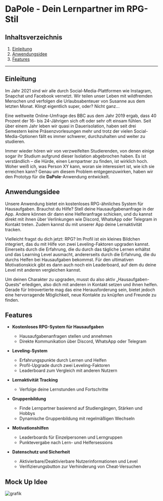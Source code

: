 # DaPole - Dein Lernpartner im RPG-Stil

## Inhaltsverzeichnis
1. [Einleitung](#einleitung)
2. [Anwendungsidee](#anwendungsidee)
3. [Features](#features)

---

## Einleitung

Im Jahr 2021 sind wir alle durch Social-Media-Plattformen wie Instagram, Snapchat und Facebook vernetzt. Wir teilen unser Leben mit wildfremden Menschen und verfolgen die Urlaubsabenteuer von Susanne aus dem letzten Monat. Klingt eigentlich super, oder? Nicht ganz...

Eine weltweite Online-Umfrage des BBC aus dem Jahr 2019 ergab, dass 40 Prozent der 16- bis 24-Jährigen sich oft oder sehr oft einsam fühlen. Seit über einem Jahr leben wir quasi in Dauerisolation, haben seit drei Semestern keine Präsenzvorlesungen mehr und trotz der vielen Social-Media-Optionen fällt es immer schwerer, durchzuhalten und weiter zu studieren.

Immer wieder hören wir von verzweifelten Studierenden, von denen einige sogar ihr Studium aufgrund dieser Isolation abgebrochen haben. Es ist verständlich – die Hürde, einen Lernpartner zu finden, ist wirklich hoch. Woher weiß ich, was Person XY kann, woran sie interessiert ist, wie ich sie erreichen kann? Genau um diesem Problem entgegenzuwirken, haben wir den Prototyp für die **DaPole**-Anwendung entwickelt.

## Anwendungsidee

Unsere Anwendung bietet ein kostenloses RPG-ähnliches System für Hausaufgaben. Brauchst du Hilfe? Stell deine Hausaufgabenanfrage in der App. Andere können dir dann eine Helferanfrage schicken, und du kannst direkt mit ihnen über Verlinkungen wie Discord, WhatsApp oder Telegram in Kontakt treten. Zudem kannst du mit unserer App deine Lernaktivität tracken.

Vielleicht fragst du dich jetzt: RPG? Im Profil ist ein kleines Bildchen integriert, das du mit Hilfe von zwei Leveling-Faktoren upgraden kannst. Einerseits durch die Erfahrung, die du durch das tägliche Lernen erhältst und das Learning Level ausmacht, andererseits durch die Erfahrung, die du durchs Helfen bei Hausaufgaben bekommst. Für den ultimativen Motivationskick gibt es dann auch noch ein Leaderboard, auf dem du deine Level mit anderen vergleichen kannst.

Um deinen Charakter zu upgraden, musst du also aktiv „Hausaufgaben-Quests“ erledigen, also dich mit anderen in Kontakt setzen und ihnen helfen. Gerade für Introvertierte mag das eine Herausforderung sein, bietet jedoch eine hervorragende Möglichkeit, neue Kontakte zu knüpfen und Freunde zu finden.

## Features

- **Kostenloses RPG-System für Hausaufgaben**
  - Hausaufgabenanfragen stellen und annehmen
  - Direkte Kommunikation über Discord, WhatsApp oder Telegram

- **Leveling-System**
  - Erfahrungspunkte durch Lernen und Helfen
  - Profil-Upgrade durch zwei Leveling-Faktoren
  - Leaderboard zum Vergleich mit anderen Nutzern

- **Lernaktivität Tracking**
  - Verfolge deine Lernstunden und Fortschritte

- **Gruppenbildung**
  - Finde Lernpartner basierend auf Studiengängen, Stärken und Hobbys
  - Dynamische Gruppenbildung mit regelmäßigen Wechseln

- **Motivationshilfen**
  - Leaderboards für Einzelpersonen und Lerngruppen
  - Punktevergabe nach Lern- und Helfersessions

- **Datenschutz und Sicherheit**
  - Aktivierbare/Deaktivierbare Nutzerinformationen und Level
  - Verifizierungsbutton zur Verhinderung von Cheat-Versuchen

## Mock Up Idee
![grafik](https://github.com/user-attachments/assets/29e1f1aa-d580-4758-8daf-5200379584a0)
